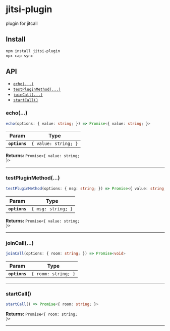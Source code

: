 # jitsi-plugin

plugin for jitcall

## Install

```bash
npm install jitsi-plugin
npx cap sync
```

## API

<docgen-index>

* [`echo(...)`](#echo)
* [`testPluginMethod(...)`](#testpluginmethod)
* [`joinCall(...)`](#joincall)
* [`startCall()`](#startcall)

</docgen-index>

<docgen-api>
<!--Update the source file JSDoc comments and rerun docgen to update the docs below-->

### echo(...)

```typescript
echo(options: { value: string; }) => Promise<{ value: string; }>
```

| Param         | Type                            |
| ------------- | ------------------------------- |
| **`options`** | <code>{ value: string; }</code> |

**Returns:** <code>Promise&lt;{ value: string; }&gt;</code>

--------------------


### testPluginMethod(...)

```typescript
testPluginMethod(options: { msg: string; }) => Promise<{ value: string; }>
```

| Param         | Type                          |
| ------------- | ----------------------------- |
| **`options`** | <code>{ msg: string; }</code> |

**Returns:** <code>Promise&lt;{ value: string; }&gt;</code>

--------------------


### joinCall(...)

```typescript
joinCall(options: { room: string; }) => Promise<void>
```

| Param         | Type                           |
| ------------- | ------------------------------ |
| **`options`** | <code>{ room: string; }</code> |

--------------------


### startCall()

```typescript
startCall() => Promise<{ room: string; }>
```

**Returns:** <code>Promise&lt;{ room: string; }&gt;</code>

--------------------

</docgen-api>
